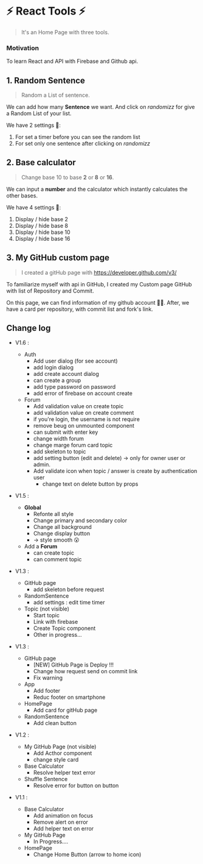 # ⚡️ React Tools ⚡️

> It's an Home Page with three tools.

### Motivation

To learn React and API with Firebase and Github api.

## 1. Random Sentence 

> Random a List of sentence.

We can add how many **Sentence** we want. And click on *randomizz* for give a Random List of your list.

We have 2 settings 🔧:
1. For set a timer before you can see the random list
2. For set only one sentence after clicking on *randomizz*

## 2. Base calculator

> Change base 10 to base **2** or **8** or **16**.

We can input a **number** and the calculator which instantly calculates the other bases.     

We have 4 settings 🔧:

1. Display / hide base 2 
2. Display / hide base 8 
3. Display / hide base 10
4. Display / hide base 16

## 3. My GitHub custom page

> I created a gitHub page with https://developer.github.com/v3/

To familiarize myself with api in GitHub, I created my Custom page GitHub with list of Repository and Commit. 

On this page, we can find information of my github account 👨‍💻.
After, we have a card per repository, with commit list and fork's link.

## Change log

* V1.6 :
    * Auth
        * Add user dialog (for see account)
        * add login dialog
        * add create account dialog
        * can create a group
        * add type password on password
        * add error of firebase on account create 
    * Forum
        * Add validation value on create topic
        * add validation value on create comment
        * if you're login, the username is not require
        * remove beug on unmounted component
        * can submit with enter key
        * change width forum
        * change marge forum card topic
        * add skeleton to topic
        * add setting button (edit and delete) -> only for owner user or admin.
        * Add validate icon when topic / answer is create by authentication user
            * change text on delete button by props

* V1.5 : 
    * **Global**
        * Refonte all style
        * Change primary and secondary color
        * Change all background
        * Change display button
        * -> style smooth 😮
    * Add a **Forum**
        * can create topic
        * can comment topic

* V1.3 : 
    * GitHub page
        * add skeleton before request
    * RandomSentence
        * add settings : edit time timer 
    * Topic (not visible)
        * Start topic
        * Link with firebase
        * Create Topic component
        * Other in progress...

* V1.3 : 
    * GitHub page
        * [NEW] GitHub Page is Deploy !!!
        * Change how request send on commit link
        * Fix warning
    * App 
        * Add footer
        * Reduc footer on smartphone
    * HomePage
        * Add card for gitHub page
    * RandomSentence
        * Add clean button

* V1.2 : 
    * My GitHub Page (not visible)
        * Add Acthor component 
        * change style card 
    * Base Calculator
        * Resolve helper text error
    * Shuffle Sentence
        * Resolve error for button on button


* V1.1 : 
    * Base Calculator
        * Add animation on focus
        * Remove alert on error
        * Add helper text on error
    * My GitHub Page
        * In Progress....
    * HomePage
        * Change Home Button (arrow to home icon)
